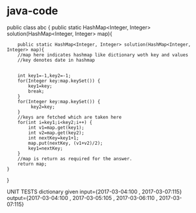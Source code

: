 # java-code





public class abc {
	public static HashMap<Integer, Integer> solution(HashMap<Integer, Integer> map){	
		
		public static HashMap<Integer, Integer> solution(HashMap<Integer, Integer> map){	
		//map here indicates hashmap like dictionary woth key and values
		//key denotes date in hashmap
		
		
		int key1=-1,key2=-1;
		for(Integer key:map.keySet()) {
			key1=key;
			break;
		}
		for(Integer key:map.keySet()) {
			 key2=key;
		}
		//keys are fetched which are taken here
		for(int i=key1;i<key2;i++) {
			int v1=map.get(key1);
			int v2=map.get(key2);
			int nextKey=key1+1;
			map.put(nextKey, (v1+v2)/2);
			key1=nextKey;
		}
		//map is return as required for the answer.
		return map;
	}
  }



UNIT TESTS
dictionary given
input={2017-03-04:100 , 2017-03-07:115}
output={2017-03-04:100 , 2017-03-05:105 , 2017-03-06:110 , 2017-03-07:115}
